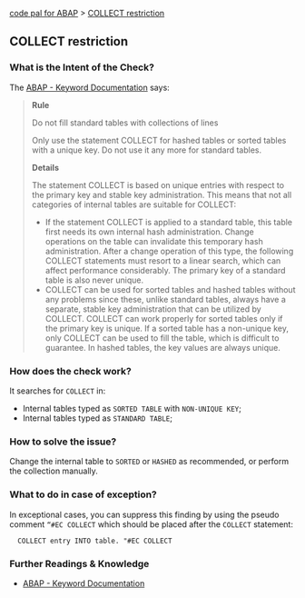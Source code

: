 [code pal for ABAP](../README.md) > [COLLECT restriction](collect.md)

## COLLECT restriction

### What is the Intent of the Check?

The [ABAP - Keyword Documentation](https://help.sap.com/doc/abapdocu_755_index_htm/7.55/en-US/abencollect_guidl.htm?file=abencollect_guidl.htm) says:
> **Rule**
>
> Do not fill standard tables with collections of lines
> 
> Only use the statement COLLECT for hashed tables or sorted tables with a unique key. Do not use it any more for standard tables.
> 
> **Details**
>
> The statement COLLECT is based on unique entries with respect to the primary key and stable key administration. This means that not all categories of internal tables are suitable for COLLECT:
>
> * If the statement COLLECT is applied to a standard table, this table first needs its own internal hash administration. Change operations on the table can invalidate this temporary hash administration. After a change operation of this type, the following COLLECT statements must resort to a linear search, which can affect performance considerably. The primary key of a standard table is also never unique.
> * COLLECT can be used for sorted tables and hashed tables without any problems since these, unlike standard tables, always have a separate, stable key administration that can be utilized by COLLECT. COLLECT can work properly for sorted tables only if the primary key is unique. If a sorted table has a non-unique key, only COLLECT can be used to fill the table, which is difficult to guarantee. In hashed tables, the key values are always unique.

### How does the check work?

It searches for `COLLECT` in:
* Internal tables typed as `SORTED TABLE` with `NON-UNIQUE KEY`;
* Internal tables typed as `STANDARD TABLE`;

### How to solve the issue?

Change the internal table to `SORTED` or `HASHED` as recommended, or perform the collection manually.   

### What to do in case of exception?

In exceptional cases, you can suppress this finding by using the pseudo comment `“#EC COLLECT` which should be placed after the `COLLECT` statement: 

```abap
  COLLECT entry INTO table. "#EC COLLECT
```

### Further Readings & Knowledge

* [ABAP - Keyword Documentation](https://help.sap.com/doc/abapdocu_755_index_htm/7.55/en-US/abencollect_guidl.htm?file=abencollect_guidl.htm)
